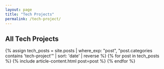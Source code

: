 ```yaml
---
layout: page
title: "Tech Projects"
permalink: /tech-project/
---
```


<section class="category-list-section">
  <h1 class="category-list-title">All Tech Projects</h1>
  {% assign tech_posts = site.posts | where_exp: "post", "post.categories contains 'tech-project'" | sort: 'date' | reverse %}
  {% for post in tech_posts %}
    {% include article-content.html post=post %}
  {% endfor %}
</section>
